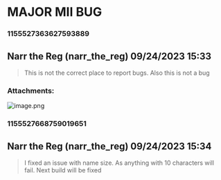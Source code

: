 # MAJOR MII BUG
### 1155527363627593889
## Narr the Reg (narr_the_reg) 09/24/2023 15:33 

> This is not the correct place to report bugs. Also this is not a bug
### Attachments: 
![image.png](https://yuzudiscordbackup.s3.us-west-2.amazonaws.com/files-media/1155527363627593889_image.png)

### 1155527668759019651
## Narr the Reg (narr_the_reg) 09/24/2023 15:34 

> I fixed an issue with name size. As anything with 10 characters will fail. Next build will be fixed


